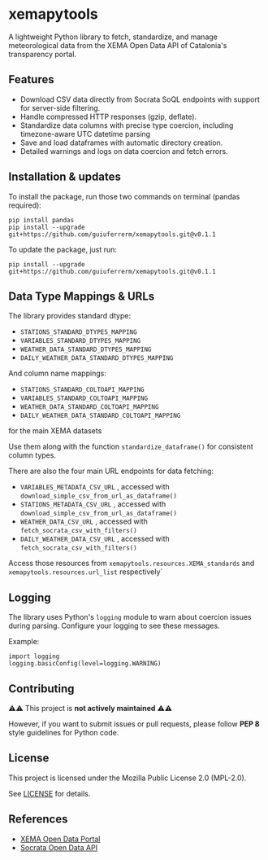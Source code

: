  # xemapytools
 
 A lightweight Python library to fetch, standardize, and manage meteorological data from the XEMA Open Data API of Catalonia's transparency portal.
 
 ## Features
 
 - Download CSV data directly from Socrata SoQL endpoints with support for server-side filtering.
 - Handle compressed HTTP responses (gzip, deflate).
 - Standardize data columns with precise type coercion, including timezone-aware UTC datetime parsing
 - Save and load dataframes with automatic directory creation.
 - Detailed warnings and logs on data coercion and fetch errors.
 
 ## Installation & updates

 To install the package, run those two commands on terminal (pandas required):

 ```
 pip install pandas
 pip install --upgrade git+https://github.com/guiuferrerm/xemapytools.git@v0.1.1
 ```

 To update the package, just run:
 ```
 pip install --upgrade git+https://github.com/guiuferrerm/xemapytools.git@v0.1.1
 ```
 
 ## Data Type Mappings & URLs
 
 The library provides standard dtype:
 - `STATIONS_STANDARD_DTYPES_MAPPING`
 - `VARIABLES_STANDARD_DTYPES_MAPPING`
 - `WEATHER_DATA_STANDARD_DTYPES_MAPPING`
 - `DAILY_WEATHER_DATA_STANDARD_DTYPES_MAPPING`
 
 And column name mappings:
 - `STATIONS_STANDARD_COLTOAPI_MAPPING`
 - `VARIABLES_STANDARD_COLTOAPI_MAPPING`
 - `WEATHER_DATA_STANDARD_COLTOAPI_MAPPING`
 - `DAILY_WEATHER_DATA_STANDARD_COLTOAPI_MAPPING`
 
 for the main XEMA datasets
 
 Use them along with the function `standardize_dataframe()` for consistent column types.

 There are also the four main URL endpoints for data fetching:
 - `VARIABLES_METADATA_CSV_URL` , accessed with `download_simple_csv_from_url_as_dataframe()`
 - `STATIONS_METADATA_CSV_URL` , accessed with `download_simple_csv_from_url_as_dataframe()`
 - `WEATHER_DATA_CSV_URL` , accessed with `fetch_socrata_csv_with_filters()`
 - `DAILY_WEATHER_DATA_CSV_URL` , accessed with `fetch_socrata_csv_with_filters()`

 Access those resources from `xemapytools.resources.XEMA_standards` and `xemapytools.resources.url_list` respectively`
 
 ## Logging
 
 The library uses Python's `logging` module to warn about coercion issues during parsing. Configure your logging to see these messages.
 
 Example:
 
 ```
 import logging
 logging.basicConfig(level=logging.WARNING)
 ```
 
 ## Contributing
 
 ⚠️⚠️ This project is **not actively maintained** ⚠️⚠️
 
 However, if you want to submit issues or pull requests, please follow **PEP 8** style guidelines for Python code.
 
 ## License
 
 This project is licensed under the Mozilla Public License 2.0 (MPL-2.0).
 
 See [LICENSE](LICENSE) for details.
 
 ## References
 
 - [XEMA Open Data Portal](https://analisi.transparenciacatalunya.cat/Medi-Ambient/Dades-meteorol-giques-de-la-XEMA/nzvn-apee/about_data)
 - [Socrata Open Data API](https://dev.socrata.com/)
